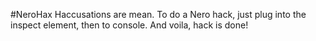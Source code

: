 #NeroHax
Haccusations are mean.
To do a Nero hack, just plug into the inspect element, then to console. And voila, hack is done!
